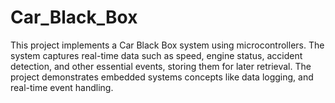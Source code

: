 # Car_Black_Box
This project implements a Car Black Box system using microcontrollers. The system captures real-time data such as speed, engine status, accident detection, and other essential events, storing them for later retrieval. The project demonstrates embedded systems concepts like data logging, and real-time event handling.
